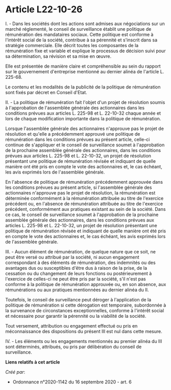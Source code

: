 # Article L22-10-26

I. - Dans les sociétés dont les actions sont admises aux négociations sur un marché réglementé, le conseil de surveillance
établit une politique de rémunération des mandataires sociaux. Cette politique est conforme à l'intérêt social de la société,
contribue à sa pérennité et s'inscrit dans sa stratégie commerciale. Elle décrit toutes les composantes de la rémunération
fixe et variable et explique le processus de décision suivi pour sa détermination, sa révision et sa mise en œuvre.

Elle est présentée de manière claire et compréhensible au sein du rapport sur le gouvernement d'entreprise mentionné au
dernier alinéa de l'article L. 225-68.

Le contenu et les modalités de la publicité de la politique de rémunération sont fixés par décret en Conseil d'Etat.

II. - La politique de rémunération fait l'objet d'un projet de résolution soumis à l'approbation de l'assemblée générale des
actionnaires dans les conditions prévues aux articles L. 225-98 et L. 22-10-32 chaque année et lors de chaque modification
importante dans la politique de rémunération.

Lorsque l'assemblée générale des actionnaires n'approuve pas le projet de résolution et qu'elle a précédemment approuvé une
politique de rémunération dans les conditions prévues au présent article, celle-ci continue de s'appliquer et le conseil de
surveillance soumet à l'approbation de la prochaine assemblée générale des actionnaires, dans les conditions prévues aux
articles L. 225-98 et L. 22-10-32, un projet de résolution présentant une politique de rémunération révisée et indiquant de
quelle manière ont été pris en compte le vote des actionnaires et, le cas échéant, les avis exprimés lors de l'assemblée
générale.

En l'absence de politique de rémunération précédemment approuvée dans les conditions prévues au présent article, si
l'assemblée générale des actionnaires n'approuve pas le projet de résolution, la rémunération est déterminée conformément à
la rémunération attribuée au titre de l'exercice précédent ou, en l'absence de rémunération attribuée au titre de l'exercice
précédent, conformément aux pratiques existant au sein de la société. Dans ce cas, le conseil de surveillance soumet à
l'approbation de la prochaine assemblée générale des actionnaires, dans les conditions prévues aux articles L. 225-98 et L.
22-10-32, un projet de résolution présentant une politique de rémunération révisée et indiquant de quelle manière ont été
pris en compte le vote des actionnaires et, le cas échéant, les avis exprimés lors de l'assemblée générale.

III. - Aucun élément de rémunération, de quelque nature que ce soit, ne peut être versé ou attribué par la société, ni aucun
engagement correspondant à des éléments de rémunération, des indemnités ou des avantages dus ou susceptibles d'être dus à
raison de la prise, de la cessation ou du changement de leurs fonctions ou postérieurement à l'exercice de celles-ci ne peut
être pris par la société, s'il n'est pas conforme à la politique de rémunération approuvée ou, en son absence, aux
rémunérations ou aux pratiques mentionnées au dernier alinéa du II.

Toutefois, le conseil de surveillance peut déroger à l'application de la politique de rémunération si cette dérogation est
temporaire, subordonnée à la survenance de circonstances exceptionnelles, conforme à l'intérêt social et nécessaire pour
garantir la pérennité ou la viabilité de la société.

Tout versement, attribution ou engagement effectué ou pris en méconnaissance des dispositions du présent III est nul dans
cette mesure.

IV. - Les éléments ou les engagements mentionnés au premier alinéa du III sont déterminés, attribués, ou pris par
délibération du conseil de surveillance.

**Liens relatifs à cet article**

_Créé par_:

  - Ordonnance n°2020-1142 du 16 septembre 2020 - art. 6
